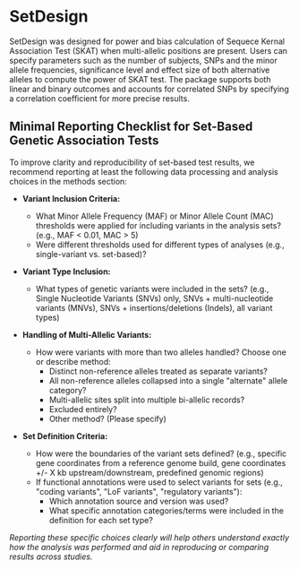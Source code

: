 # SetDesign
SetDesign was designed for power and bias calculation of Sequece Kernal Association Test (SKAT)  when multi-allelic positions are present. Users can specify parameters such as the number of subjects, SNPs and the minor allele frequencies, significance level and effect size of both alternative alleles to compute the power of SKAT test. The package supports both linear and binary outcomes and accounts for correlated SNPs by specifying a correlation coefficient for more precise results.

## Minimal Reporting Checklist for Set-Based Genetic Association Tests

To improve clarity and reproducibility of set-based test results, we recommend reporting at least the following data processing and analysis choices in the methods section:

* **Variant Inclusion Criteria:**
    * What Minor Allele Frequency (MAF) or Minor Allele Count (MAC) thresholds were applied for including variants in the analysis sets? (e.g., MAF < 0.01, MAC > 5)
    * Were different thresholds used for different types of analyses (e.g., single-variant vs. set-based)?

* **Variant Type Inclusion:**
    * What types of genetic variants were included in the sets? (e.g., Single Nucleotide Variants (SNVs) only, SNVs + multi-nucleotide variants (MNVs), SNVs + insertions/deletions (Indels), all variant types)

* **Handling of Multi-Allelic Variants:**
    * How were variants with more than two alleles handled? Choose one or describe method:
        * Distinct non-reference alleles treated as separate variants?
        * All non-reference alleles collapsed into a single "alternate" allele category?
        * Multi-allelic sites split into multiple bi-allelic records?
        * Excluded entirely?
        * Other method? (Please specify)

* **Set Definition Criteria:**
    * How were the boundaries of the variant sets defined? (e.g., specific gene coordinates from a reference genome build, gene coordinates +/- X kb upstream/downstream, predefined genomic regions)
    * If functional annotations were used to select variants for sets (e.g., "coding variants", "LoF variants", "regulatory variants"):
        * Which annotation source and version was used?
        * What specific annotation categories/terms were included in the definition for each set type?

*Reporting these specific choices clearly will help others understand exactly how the analysis was performed and aid in reproducing or comparing results across studies.*
